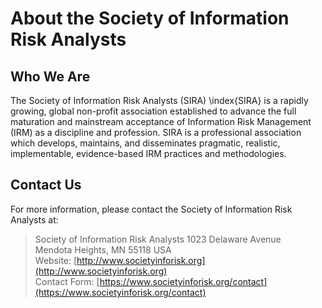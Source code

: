 # About the Society of Information Risk Analysts #

## Who We Are ##

The Society of Information Risk Analysts (SIRA) 
\index{SIRA}is a rapidly growing, global non-profit association established to advance the full maturation and mainstream acceptance of Information Risk Management (IRM) as a discipline and profession. SIRA is a professional association which develops, maintains, and disseminates pragmatic, realistic, implementable, evidence-based IRM practices and methodologies.

## Contact Us ##

For more information, please contact the Society of Information Risk Analysts at:

>  Society of Information Risk Analysts 1023 Delaware Avenue  
>  Mendota Heights, MN 55118  USA  
>  Website: [http://www.societyinforisk.org](http://www.societyinforisk.org)  
>  Contact Form: [https://www.societyinforisk.org/contact](https://www.societyinforisk.org/contact)  

  